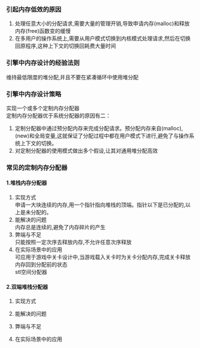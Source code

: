 ### 引起内存低效的原因
1. 处理任意大小的分配请求,需要大量的管理开销,导致申请内存(malloc)和释放内存(free)函数变的缓慢
2. 在多用户的操作系统上,需要从用户模式切换到内核模式处理请求,然后在切换回原程序,这种上下文的切换回耗费大量时间

### 引擎中内存设计的经验法则
维持最低限度的堆分配,并且不要在紧凑循环中使用堆分配

### 引擎中内存设计策略
实现一个或多个定制内存分配器  
定制内存分配器优于系统分配器的原因有二：
1. 定制分配器中通过预分配内存来完成分配请求。预分配内存来自(malloc),(new)和全局变量,这就保证了分配过程中都在用户模式下进行,避免了与操作系统上下文的切换。
2. 对定制分配器的使用模式做出多个假设,让其对通用堆分配高效
  
### 常见的定制内存分配器

#### 1.堆栈内存分配器
1. 实现方式  
  申请一大块连续的内存,用一个指针指向堆栈的顶端。指针以下是已分配的,以上是未分配的。
2. 能解决的问题  
  内存总是连续的,避免了内存碎片的产生
3. 弊端与不足  
  只能按照一定次序去释放内存,不允许任意次序释放
4. 在实际场景中的应用  
  可应用于游戏中关卡设计中,当游戏载入关卡时为关卡分配内存,完成关卡释放内存回到分配前的状态  
  stl空间分配器
  
 #### 2.双端堆栈分配器
1. 实现方式  

2. 能解决的问题  

3. 弊端与不足  

4. 在实际场景中的应用  

  
